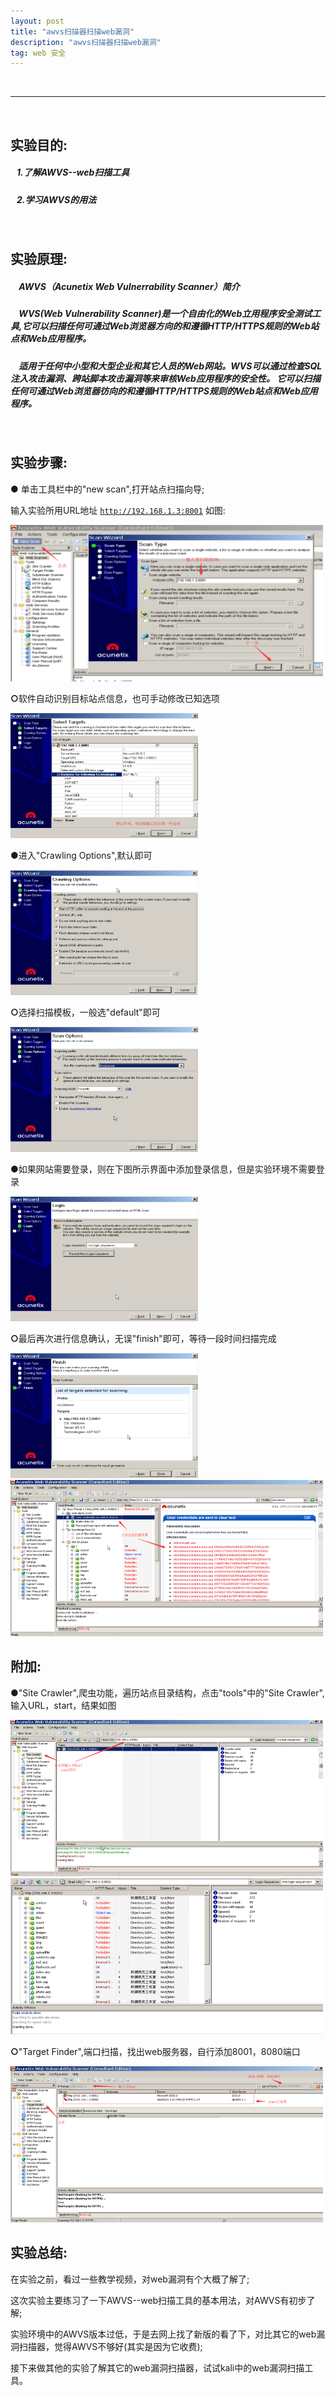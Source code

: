 ```yaml
---
layout: post
title: "awvs扫描器扫描web漏洞"
description: "awvs扫描器扫描web漏洞"
tag: web 安全
---
```


<br />

---

<br />

## **实验目的:**

##### &nbsp;&nbsp;&nbsp;1.了解AWVS--web扫描工具

##### &nbsp;&nbsp;&nbsp;2.学习AWVS的用法

<br />

## **实验原理:**

##### &nbsp;&nbsp;&nbsp; AWVS（Acunetix Web VuInerrability Scanner）简介

##### &nbsp;&nbsp;&nbsp; WVS(Web Vulnerability Scanner)是一个自由化的Web立用程序安全测试工具,它可以扫描任何可通过Web浏览器方向的和遵循HTTP/HTTPS规则的Web站点和Web应用程序。

##### &nbsp;&nbsp;&nbsp; 适用于任何中小型和大型企业和其它人员的Web网站。WVS可以通过检查SQL注入攻击漏洞、跨站脚本攻击漏洞等来审核Web应用程序的安全性。 它可以扫描任何可通过Web浏览器彷向的和遵循HTTP/HTTPS规则的Web站点和Web应用程序。


<br />

## **实验步骤:**

<b>●</b> 单击工具栏中的"new scan",打开站点扫描向导;

输入实验所用URL地址 <code>http://192.168.1.3:8001</code> 如图:

<img src="/files/awvs scanner scans for web vulnerabilities/1.png" width="500px" height="250px">

<br />

<b>○</b>软件自动识别目标站点信息，也可手动修改已知选项

<img src="/files/awvs scanner scans for web vulnerabilities/2.png" width="300px" height="200px" >

<br />

<b>●</b>进入"Crawling Options",默认即可

<img src="/files/awvs scanner scans for web vulnerabilities/3.png" width="300px" height="200px" >

<br />

<b>○</b>选择扫描模板，一般选"default"即可

<img src="/files/awvs scanner scans for web vulnerabilities/4.png" width="300px" height="200px" >

<br />

<b>●</b>如果网站需要登录，则在下图所示界面中添加登录信息，但是实验环境不需要登录

<img src="/files/awvs scanner scans for web vulnerabilities/5.png" width="300px" height="200px" >

<br />

<b>○</b>最后再次进行信息确认，无误"finish"即可，等待一段时间扫描完成

<img src="/files/awvs scanner scans for web vulnerabilities/6.png" width="300px" height="200px" >

<img src="/files/awvs scanner scans for web vulnerabilities/7.png" width="500px" height="250px" >

<br />

## **附加:**

<b>●</b>"Site Crawler",爬虫功能，遍历站点目录结构，点击"tools"中的"Site Crawler",输入URL，start，结果如图


<img src="/files/awvs scanner scans for web vulnerabilities/8.png" width="500px" height="250px" >

<img src="/files/awvs scanner scans for web vulnerabilities/9.png" width="500px" height="250px" >

<br />

<b>○</b>"Target Finder",端口扫描，找出web服务器，自行添加8001，8080端口

<img src="/files/awvs scanner scans for web vulnerabilities/10.png" width="500px" height="250px" >

<br />

## **实验总结:**

在实验之前，看过一些教学视频，对web漏洞有个大概了解了;

这次实验主要练习了一下AWVS--web扫描工具的基本用法，对AWVS有初步了解;

实验环境中的AWVS版本过低，于是去网上找了新版的看了下，对比其它的web漏洞扫描器，觉得AWVS不够好(其实是因为它收费);

接下来做其他的实验了解其它的web漏洞扫描器，试试kali中的web漏洞扫描工具。

